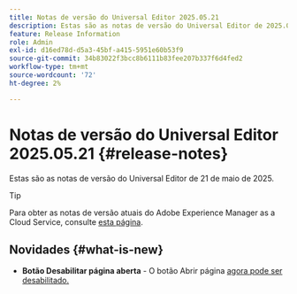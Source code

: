 ```yaml
---
title: Notas de versão do Universal Editor 2025.05.21
description: Estas são as notas de versão do Universal Editor de 2025.05.21.
feature: Release Information
role: Admin
exl-id: d16ed78d-d5a3-45bf-a415-5951e60b53f9
source-git-commit: 34b83022f3bcc8b6111b83fee207b337f6d4fed2
workflow-type: tm+mt
source-wordcount: '72'
ht-degree: 2%

---
```



# Notas de versão do Universal Editor 2025.05.21 {#release-notes}

Estas são as notas de versão do Universal Editor de 21 de maio de 2025.

>[!TIP]
>
>Para obter as notas de versão atuais do Adobe Experience Manager as a Cloud Service, consulte [esta página](/help/release-notes/release-notes-cloud/release-notes-current.md).

## Novidades {#what-is-new}

* **Botão Desabilitar página aberta** - O botão Abrir página [ agora pode ser desabilitado.](/help/implementing/universal-editor/customizing.md#open-page)
